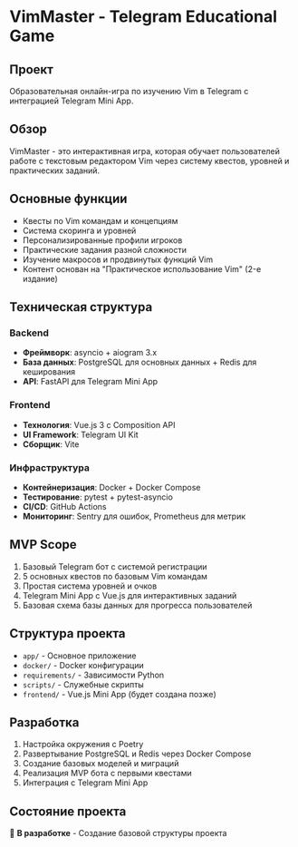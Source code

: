 # VimMaster - Telegram Educational Game

## Проект
Образовательная онлайн-игра по изучению Vim в Telegram с интеграцией Telegram Mini App.

## Обзор
VimMaster - это интерактивная игра, которая обучает пользователей работе с текстовым редактором Vim через систему квестов, уровней и практических заданий.

## Основные функции
- Квесты по Vim командам и концепциям
- Система скоринга и уровней
- Персонализированные профили игроков
- Практические задания разной сложности
- Изучение макросов и продвинутых функций Vim
- Контент основан на "Практическое использование Vim" (2-е издание)

## Техническая структура

### Backend
- **Фреймворк**: asyncio + aiogram 3.x
- **База данных**: PostgreSQL для основных данных + Redis для кеширования
- **API**: FastAPI для Telegram Mini App

### Frontend
- **Технология**: Vue.js 3 с Composition API
- **UI Framework**: Telegram UI Kit
- **Сборщик**: Vite

### Инфраструктура
- **Контейнеризация**: Docker + Docker Compose
- **Тестирование**: pytest + pytest-asyncio
- **CI/CD**: GitHub Actions
- **Мониторинг**: Sentry для ошибок, Prometheus для метрик

## MVP Scope
1. Базовый Telegram бот с системой регистрации
2. 5 основных квестов по базовым Vim командам
3. Простая система уровней и очков
4. Telegram Mini App с Vue.js для интерактивных заданий
5. Базовая схема базы данных для прогресса пользователей

## Структура проекта
- `app/` - Основное приложение
- `docker/` - Docker конфигурации
- `requirements/` - Зависимости Python
- `scripts/` - Служебные скрипты
- `frontend/` - Vue.js Mini App (будет создана позже)

## Разработка
1. Настройка окружения с Poetry
2. Развертывание PostgreSQL и Redis через Docker Compose
3. Создание базовых моделей и миграций
4. Реализация MVP бота с первыми квестами
5. Интеграция с Telegram Mini App

## Состояние проекта
🚧 **В разработке** - Создание базовой структуры проекта